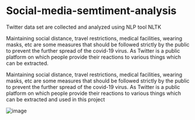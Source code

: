 # Social-media-semtiment-analysis
Twitter data set are collected and analyzed using NLP tool NLTK

Maintaining social distance, travel restrictions, medical facilities, wearing masks, etc are some measures that should be followed strictly by the public to prevent the further spread of the covid-19 virus. 
As Twitter is a public platform on which people provide their reactions to various things which can be extracted.

Maintaining social distance, travel restrictions, medical facilities, wearing masks, etc are some measures that should be followed strictly by the public to prevent the further spread of the covid-19 virus. 
As Twitter is a public platform on which people provide their reactions to various things which can be extracted and used in this project

![image](https://user-images.githubusercontent.com/52066732/180771267-954012a4-41b3-4dcb-9c1f-8d5c9c56c90a.png)

